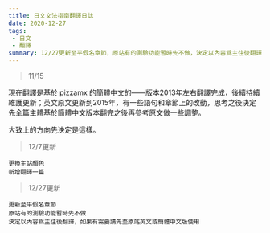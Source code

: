 ```yaml
---
title: 日文文法指南翻譯日誌
date: 2020-12-27
tags:
 - 日文
 - 翻譯
summary: 12/27更新至平假名章節，原站有的測驗功能暫時先不做，決定以內容爲主往後翻譯，如果有需要請先至原站英文或簡體中文版使用。
---
```


>11/15

現在翻譯是基於 pizzamx 的簡體中文的——版本2013年左右翻譯完成，後續持續維護更新；英文原文更新到2015年，有一些語句和章節上的改動，思考之後決定先全篇主體基於簡體中文版本翻完之後再參考原文做一些調整。

大致上的方向先決定是這樣。


>12/7更新 
```
更換主站顏色
新增翻譯一篇
```
>12/27更新
```
更新至平假名章節
原站有的測驗功能暫時先不做
決定以內容爲主往後翻譯，如果有需要請先至原站英文或簡體中文版使用
```